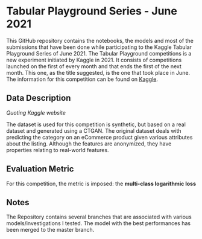 # Tabular Playground Series - June 2021

This GitHub repository contains the notebooks, the models and most of the submissions that have been done while participating to the Kaggle Tabular Playground Series of June 2021. The Tabular Playground competitions is a new experiment initiated by Kaggle in 2021. It consists of competitions launched on the first of every month and that ends the first of the next month. This one, as the title suggested, is the one that took place in June. The information for this competition can be found on [Kaggle](https://www.kaggle.com/c/tabular-playground-series-jun-2021).

## Data Description

_Quoting Kaggle website_

The dataset is used for this competition is synthetic, but based on a real dataset and generated using a CTGAN. The original dataset deals with predicting the category on an eCommerce product given various attributes about the listing. Although the features are anonymized, they have properties relating to real-world features.

## Evaluation Metric

For this competition, the metric is imposed: the __multi-class logarithmic loss__

## Notes

The Repository contains several branches that are associated with various models/investigations I tested. The model with the best performances has been merged to the master branch.

